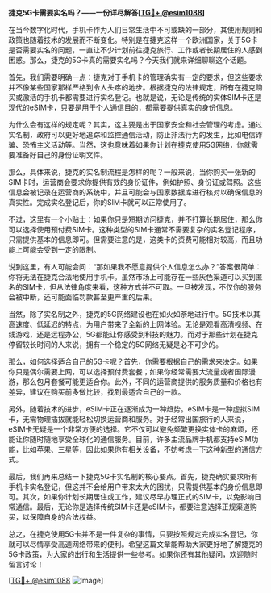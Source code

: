 **捷克5G卡需要实名吗？——一份详尽解答[[TG💪+ @esim1088](https://t.me/s/esim1088)]**

在当今数字化时代，手机卡作为人们日常生活中不可或缺的一部分，其使用规则和政策也随着技术的发展而不断变化。特别是在捷克这样一个欧洲国家，关于5G卡是否需要实名的问题，一直让不少计划前往捷克旅行、工作或者长期居住的人感到困惑。那么，捷克的5G卡真的需要实名吗？今天我们就来详细聊聊这个话题。

首先，我们需要明确一点：捷克对于手机卡的管理确实有一定的要求，但这些要求并不像某些国家那样严格到令人头疼的地步。根据捷克的法律规定，所有在捷克购买或激活的手机卡都需要进行实名登记。也就是说，无论是传统的实体SIM卡还是现代的eSIM卡，只要是用于个人通信目的，都需要提供真实的身份信息。

为什么会有这样的规定呢？其实，这主要是出于国家安全和社会管理的考虑。通过实名制，政府可以更好地追踪和监控通信活动，防止非法行为的发生，比如电信诈骗、恐怖主义活动等。当然，这也意味着如果你计划在捷克使用5G网络，你就需要准备好自己的身份证明文件。

那么，具体来说，捷克的实名制流程是怎样的呢？一般来说，当你购买一张新的SIM卡时，运营商会要求你提供有效的身份证件，例如护照、身份证或驾照。这些信息会被记录在运营商的系统中，并且可能会与国家数据库进行核对以确保信息的真实性。完成实名登记后，你的SIM卡就可以正常使用了。

不过，这里有一个小贴士：如果你只是短期访问捷克，并不打算长期居住，那么你可以选择使用预付费SIM卡。这种类型的SIM卡通常不需要复杂的实名登记程序，只需提供基本的信息即可。但需要注意的是，这类卡的资费可能相对较高，而且功能上可能会受到一定的限制。

说到这里，有人可能会问：“那如果我不愿意提供个人信息怎么办？”答案很简单：你将无法在捷克合法地使用手机卡。虽然市场上可能存在一些灰色渠道可以买到匿名的SIM卡，但从法律角度来看，这种方式并不可取。一旦被发现，不仅你的服务会被中断，还可能面临罚款甚至更严重的后果。

当然，除了实名制之外，捷克的5G网络建设也在如火如荼地进行中。5G技术以其高速度、低延迟的特点，为用户带来了全新的上网体验。无论是观看高清视频、在线游戏，还是远程办公，5G都能让你感受到科技的魅力。而对于那些计划在捷克停留较长时间的人来说，拥有一个稳定的5G网络无疑是必不可少的。

那么，如何选择适合自己的5G卡呢？首先，你需要根据自己的需求来决定。如果你只是偶尔需要上网，可以选择预付费套餐；如果你经常需要大流量或者国际漫游，那么包月套餐可能更适合你。此外，不同的运营商提供的服务质量和价格也有差异，建议在购买前多做比较，找到最适合自己的一款。

另外，随着技术的进步，eSIM卡正在逐渐成为一种趋势。eSIM卡是一种虚拟SIM卡，无需物理插拔就能轻松切换运营商和服务。对于经常出国旅行的人来说，eSIM卡无疑是一个非常方便的选择。它不仅可以避免频繁更换实体卡的麻烦，还能让你随时随地享受全球化的通信服务。目前，许多主流品牌手机都支持eSIM功能，比如苹果、三星等，因此如果你有相关设备，不妨考虑一下这种新型的通信方式。

最后，我们再来总结一下捷克5G卡实名制的核心要点。首先，捷克确实要求所有手机卡实名登记，但这并不会给用户带来太大的困扰，只需提供基本的身份信息即可。其次，如果你计划长期居住或工作，建议尽早办理正式的SIM卡，以免影响日常通信。最后，无论你是选择传统SIM卡还是eSIM卡，都要注意选择正规渠道购买，以保障自身的合法权益。

总之，在捷克使用5G卡并不是一件复杂的事情，只要按照规定完成实名登记，你就可以尽情享受高速网络带来的便利。希望这篇文章能帮助大家更好地了解捷克的5G卡政策，为大家的出行和生活提供一些参考。如果你还有其他疑问，欢迎随时留言讨论！

[[TG💪+ @esim1088](https://t.me/s/esim1088) ![Image](https://i.postimg.cc/4NQfJmqS/Snipaste-2025-05-13-00-14-12.png)]